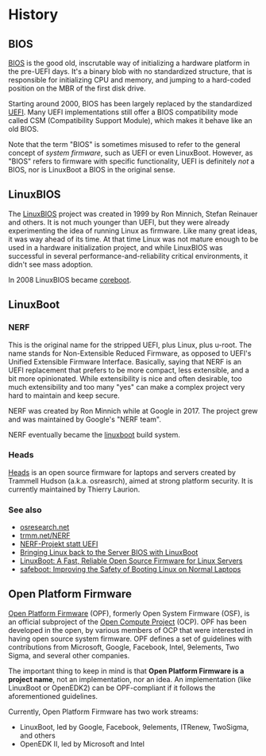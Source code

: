 # History

## BIOS

[BIOS](https://en.wikipedia.org/wiki/BIOS) is the good old, inscrutable way of
initializing a hardware platform in the pre-UEFI days. It's a binary blob with
no standardized structure, that is responsible for initializing CPU and memory,
and jumping to a hard-coded position on the MBR of the first disk drive.

Starting around 2000, BIOS has been largely replaced by the standardized
[UEFI](https://en.wikipedia.org/wiki/UEFI).
Many UEFI implementations still offer a BIOS compatibility mode called CSM
(Compatibility Support Module), which makes it behave like an old BIOS.

Note that the term "BIOS" is sometimes misused to refer to the general concept
of _system firmware_, such as UEFI or even LinuxBoot. However, as "BIOS" refers
to firmware with specific functionality, UEFI is definitely _not_ a BIOS, nor is
LinuxBoot a BIOS in the original sense.

## LinuxBIOS

The [LinuxBIOS](
https://web.archive.org/web/20070430170020/http://www.linuxbios.org/Welcome_to_LinuxBIOS)
project was created in 1999 by Ron Minnich, Stefan Reinauer and others. It is
not much younger than UEFI, but they were already experimenting the idea of
running Linux as firmware. Like many great ideas, it was way ahead of its time.
At that time Linux was not mature enough to be used in a hardware initialization
project, and while LinuxBIOS was successful in several
performance-and-reliability critical environments, it didn't see mass adoption.

In 2008 LinuxBIOS became [coreboot](https://www.coreboot.org/).

## LinuxBoot

### NERF

This is the original name for the stripped UEFI, plus Linux, plus u-root. The
name stands for Non-Extensible Reduced Firmware, as opposed to UEFI's Unified
Extensible Firmware Interface. Basically, saying that NERF is an UEFI
replacement that prefers to be more compact, less extensible, and a bit more
opinionated. While extensibility is nice and often desirable, too much
extensibility and too many "yes" can make a complex project very hard to
maintain and keep secure.

NERF was created by Ron Minnich while at Google in 2017. The project grew and
was maintained by Google's "NERF team".

NERF eventually became the [linuxboot](https://github.com/linuxboot/linuxboot/)
build system.

### Heads

[Heads](https://github.com/linuxboot/heads) is an open source firmware for
laptops and servers created by  Trammell Hudson (a.k.a. osreasrch), aimed at
strong platform security. It is currently maintained by Thierry Laurion.

### See also

* [osresearch.net](https://osresearch.net/)
* [trmm.net/NERF](https://trmm.net/NERF/)
* [NERF-Projekt statt UEFI](https://www.golem.de/news/freie-linux-firmware-google-will-server-ohne-intel-me-und-uefi-1710-130840-2.html)
* [Bringing Linux back to the Server BIOS with LinuxBoot](https://www.twosigma.com/articles/bringing-linux-back-to-the-server-bios-with-linuxboot/)
* [LinuxBoot: A Fast, Reliable Open Source Firmware for Linux Servers](https://www.twosigma.com/articles/linuxboot-a-fast-reliable-open-source-firmware-for-linux-servers/)
* [safeboot: Improving the Safety of Booting Linux on Normal Laptops](https://www.twosigma.com/articles/safeboot-improving-the-safety-of-booting-linux-on-normal-laptops/)

## Open Platform Firmware

[Open Platform
Firmware](https://www.opencompute.org/projects/open-system-firmware) (OPF),
formerly Open System Firmware (OSF), is an official subproject of the [Open
Compute Project](https://www.opencompute.org) (OCP). OPF has been developed in
the open, by various members of OCP that were interested in having open source
system firmware. OPF defines a set of guidelines with contributions from
Microsoft, Google, Facebook, Intel, 9elements, Two Sigma, and several other
companies.

The important thing to keep in mind is that **Open Platform Firmware is a project
name**, not an implementation, nor an idea. An implementation (like LinuxBoot
or OpenEDK2) can be OPF-compliant if it follows the aforementioned guidelines.

Currently, Open Platform Firmware has two work streams:

* LinuxBoot, led by Google, Facebook, 9elements, ITRenew, TwoSigma, and others
* OpenEDK II, led by Microsoft and Intel
